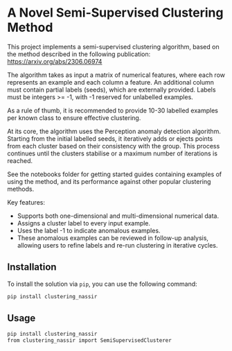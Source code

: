 # A Novel Semi-Supervised Clustering Method
This project implements a semi-supervised clustering algorithm, based on the method described in the following publication:
https://arxiv.org/abs/2306.06974

The algorithm takes as input a matrix of numerical features, where each row represents an example and each column a feature. An additional column must contain partial labels (seeds), which are externally provided. Labels must be integers >= -1, with -1 reserved for unlabelled examples.

As a rule of thumb, it is recommended to provide 10-30 labelled examples per known class to ensure effective clustering.

At its core, the algorithm uses the Perception anomaly detection algorithm. Starting from the initial labelled seeds, it iteratively adds or ejects points from each cluster based on their consistency with the group. This process continues until the clusters stabilise or a maximum number of iterations is reached.

See the notebooks folder for getting started guides containing examples of using the method, and its performance against other popular clustering methods.

Key features:
- Supports both one-dimensional and multi-dimensional numerical data.
- Assigns a cluster label to every input example.
- Uses the label -1 to indicate anomalous examples.
- These anomalous examples can be reviewed in follow-up analysis, allowing users to refine labels and re-run clustering in iterative cycles.

## Installation
To install the solution via `pip`, you can use the following command:

```bash
pip install clustering_nassir
```

## Usage

```bash
pip install clustering_nassir
from clustering_nassir import SemiSupervisedClusterer
```

